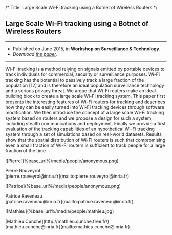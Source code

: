 /*
Title: Large Scale Wi-Fi tracking using a Botnet of Wireless Routers
*/

## Large Scale Wi-Fi tracking using a Botnet of Wireless Routers

<hr />

* Published on June 2015, in **Workshop on Surveillance & Technology**.
* *Download <span class="glyphicon glyphicon-file"></span> [the paper](%base_url%/media/sat15.pdf).*

<hr />

<p class="abstract" markdown="1">
Wi-Fi tracking is a method relying on signals emitted by portable devices to track individuals for commercial, security or surveillance purposes. Wi-Fi tracking has the potential to passively track a large fraction of the population [12] and is therefore an ideal population surveillance technology and a serious privacy threat. We argue that Wi-Fi routers make an ideal building block to create a large scale Wi-Fi tracking system. This paper first presents the interesting features of Wi-Fi routers for tracking and describes how they can be easily turned into Wi-Fi tracking devices through software modification. We then introduce the concept of a large scale Wi-Fi tracking system based on routers and we propose a design for such a system, including stealth communications and deployment. Finally we provide a first evaluation of the tracking capabilities of an hypothetical Wi-Fi tracking system through a set of simulations based on real-world datasets. Results show that the spatial distribution of Wi-Fi routers is such that compromising even a small fraction of Wi-Fi routers is sufficient to track people for a large fraction of the time.
</p>

<div class="container people">
<div class="col-sm-3">
    <p class="people-picture" markdown="1">![Pierre](%base_url%/media/people/anonymous.png)</p>
    <p class="people-info" markdown="1">
        Pierre Rouveyrol<br />
        [pierre.rouveyrol@inria.fr](mailto:pierre.rouveyrol@inria.fr)
    </p>
</div>
<div class="col-sm-3">
    <p class="people-picture" markdown="1">![Patrice](%base_url%/media/people/anonymous.png)</p>
    <p class="people-info" markdown="1">
        Patrice Raveneau<br />
        [patrice.raveneau@inria.fr](mailto:patrice.raveneau@inria.fr)
    </p>
</div>
<div class="col-sm-3">
    <p class="people-picture" markdown="1">![Mathieu](%base_url%/media/people/mathieu.jpg)</p>
    <p class="people-info" markdown="1">
        [Mathieu Cunche](http://mathieu.cunche.free.fr/)<br />
        [mathieu.cunche@inria.fr](mailto:mathieu.cunche@inria.fr)
    </p>
</div>
</div>